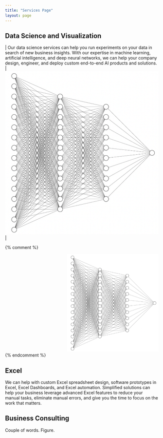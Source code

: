 ```yaml
---
title: "Services Page"
layout: page
---
```


## Data Science and Visualization
    
| Our data science services can help you run experiments on your data in search of new business insights. With our expertise in machine learning, artificial intelligence, and deep neural networks, we can help your company design, engineer, and deploy custom end-to-end AI products and solutions. | ![neural_net](/assets/images/neural_net_schematic.png) |

{% comment %}
<div style="text-align: right;"><img src="assets/images/neural_net_schematic.png" width="300" alt="neural_net.png" /></div>
{% endcomment %}

## Excel

We can help with custom Excel spreadsheet design, software prototypes in Excel, Excel Dashboards, and Excel automation. Simplified solutions can help your business leverage advanced Excel features to reduce your manual tasks, eliminate manual errors, and give you the time to focus on the work that matters. 

## Business Consulting

Couple of words. Figure.
